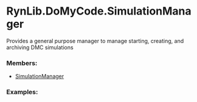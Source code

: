 # <a id="RynLib.DoMyCode.SimulationManager">RynLib.DoMyCode.SimulationManager</a>
    
Provides a general purpose manager to manage starting, creating, and archiving DMC simulations

### Members:

  - [SimulationManager](SimulationManager/SimulationManager.md)

### Examples:

